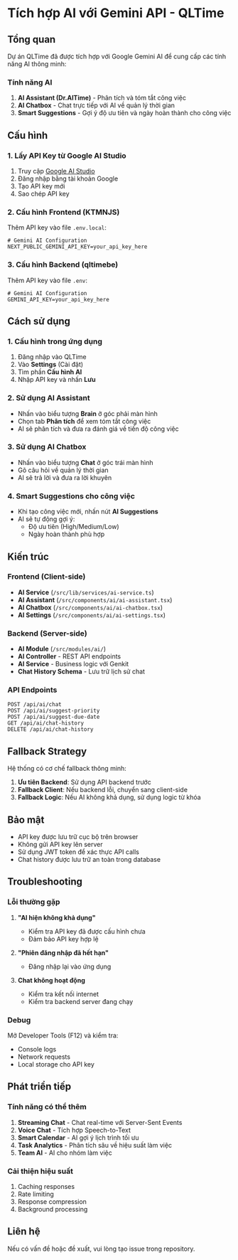 # Tích hợp AI với Gemini API - QLTime

## Tổng quan

Dự án QLTime đã được tích hợp với Google Gemini AI để cung cấp các tính năng AI thông minh:

### Tính năng AI
1. **AI Assistant (Dr.AITime)** - Phân tích và tóm tắt công việc
2. **AI Chatbox** - Chat trực tiếp với AI về quản lý thời gian
3. **Smart Suggestions** - Gợi ý độ ưu tiên và ngày hoàn thành cho công việc

## Cấu hình

### 1. Lấy API Key từ Google AI Studio

1. Truy cập [Google AI Studio](https://ai.google.dev/)
2. Đăng nhập bằng tài khoản Google
3. Tạo API key mới
4. Sao chép API key

### 2. Cấu hình Frontend (KTMNJS)

Thêm API key vào file `.env.local`:

```env
# Gemini AI Configuration
NEXT_PUBLIC_GEMINI_API_KEY=your_api_key_here
```

### 3. Cấu hình Backend (qltimebe)

Thêm API key vào file `.env`:

```env
# Gemini AI Configuration
GEMINI_API_KEY=your_api_key_here
```

## Cách sử dụng

### 1. Cấu hình trong ứng dụng

1. Đăng nhập vào QLTime
2. Vào **Settings** (Cài đặt)
3. Tìm phần **Cấu hình AI**
4. Nhập API key và nhấn **Lưu**

### 2. Sử dụng AI Assistant

- Nhấn vào biểu tượng **Brain** ở góc phải màn hình
- Chọn tab **Phân tích** để xem tóm tắt công việc
- AI sẽ phân tích và đưa ra đánh giá về tiến độ công việc

### 3. Sử dụng AI Chatbox

- Nhấn vào biểu tượng **Chat** ở góc trái màn hình
- Gõ câu hỏi về quản lý thời gian
- AI sẽ trả lời và đưa ra lời khuyên

### 4. Smart Suggestions cho công việc

- Khi tạo công việc mới, nhấn nút **AI Suggestions**
- AI sẽ tự động gợi ý:
  - Độ ưu tiên (High/Medium/Low)
  - Ngày hoàn thành phù hợp

## Kiến trúc

### Frontend (Client-side)
- **AI Service** (`/src/lib/services/ai-service.ts`)
- **AI Assistant** (`/src/components/ai/ai-assistant.tsx`)
- **AI Chatbox** (`/src/components/ai/ai-chatbox.tsx`)
- **AI Settings** (`/src/components/ai/ai-settings.tsx`)

### Backend (Server-side)
- **AI Module** (`/src/modules/ai/`)
- **AI Controller** - REST API endpoints
- **AI Service** - Business logic với Genkit
- **Chat History Schema** - Lưu trữ lịch sử chat

### API Endpoints

```
POST /api/ai/chat
POST /api/ai/suggest-priority
POST /api/ai/suggest-due-date
GET /api/ai/chat-history
DELETE /api/ai/chat-history
```

## Fallback Strategy

Hệ thống có cơ chế fallback thông minh:

1. **Ưu tiên Backend**: Sử dụng API backend trước
2. **Fallback Client**: Nếu backend lỗi, chuyển sang client-side
3. **Fallback Logic**: Nếu AI không khả dụng, sử dụng logic từ khóa

## Bảo mật

- API key được lưu trữ cục bộ trên browser
- Không gửi API key lên server
- Sử dụng JWT token để xác thực API calls
- Chat history được lưu trữ an toàn trong database

## Troubleshooting

### Lỗi thường gặp

1. **"AI hiện không khả dụng"**
   - Kiểm tra API key đã được cấu hình chưa
   - Đảm bảo API key hợp lệ

2. **"Phiên đăng nhập đã hết hạn"**
   - Đăng nhập lại vào ứng dụng

3. **Chat không hoạt động**
   - Kiểm tra kết nối internet
   - Kiểm tra backend server đang chạy

### Debug

Mở Developer Tools (F12) và kiểm tra:
- Console logs
- Network requests
- Local storage cho API key

## Phát triển tiếp

### Tính năng có thể thêm

1. **Streaming Chat** - Chat real-time với Server-Sent Events
2. **Voice Chat** - Tích hợp Speech-to-Text
3. **Smart Calendar** - AI gợi ý lịch trình tối ưu
4. **Task Analytics** - Phân tích sâu về hiệu suất làm việc
5. **Team AI** - AI cho nhóm làm việc

### Cải thiện hiệu suất

1. Caching responses
2. Rate limiting
3. Response compression
4. Background processing

## Liên hệ

Nếu có vấn đề hoặc đề xuất, vui lòng tạo issue trong repository.
